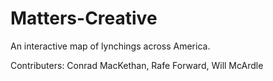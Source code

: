 # Matters-Creative

An interactive map of lynchings across America.

Contributers: Conrad MacKethan, Rafe Forward, Will McArdle